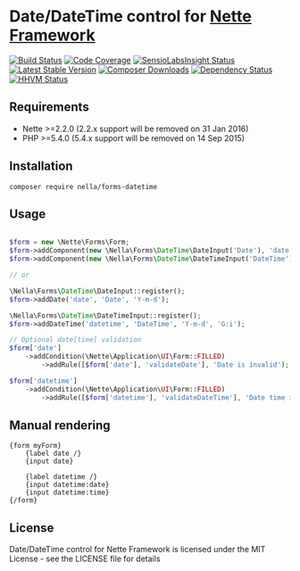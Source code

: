 Date/DateTime control for [Nette Framework](http://nette.org)
=============================================================

[![Build Status](https://img.shields.io/travis/nella/forms-datetime.svg?style=flat-square)](https://travis-ci.org/nella/forms-datetime)
[![Code Coverage](https://img.shields.io/coveralls/nella/forms-datetime.svg?style=flat-square)](https://coveralls.io/r/nella/forms-datetime)
[![SensioLabsInsight Status](https://img.shields.io/sensiolabs/i/26a217ba-02c8-4fd5-a93b-cb58db3e2811.svg?style=flat-square)](https://insight.sensiolabs.com/projects/26a217ba-02c8-4fd5-a93b-cb58db3e2811)
[![Latest Stable Version](https://img.shields.io/packagist/v/nella/forms-datetime.svg?style=flat-square)](https://packagist.org/packages/nella/forms-datetime)
[![Composer Downloads](https://img.shields.io/packagist/dt/nella/forms-datetime.svg?style=flat-square)](https://packagist.org/packages/nella/forms-datetime)
[![Dependency Status](https://img.shields.io/versioneye/d/user/projects/5467a35df8a4aeff6c0000e5.svg?style=flat-square)](https://www.versioneye.com/user/projects/5467a35df8a4aeff6c0000e5)
[![HHVM Status](https://img.shields.io/hhvm/nella/forms-datetime.svg?style=flat-square)](http://hhvm.h4cc.de/package/nella/forms-datetime)

Requirements
------------
- Nette >=2.2.0 (2.2.x support will be removed on 31 Jan 2016)
- PHP >=5.4.0 (5.4.x support will be removed on 14 Sep 2015)

Installation
------------

```
composer require nella/forms-datetime
```

Usage
------

```php

$form = new \Nette\Forms\Form;
$form->addComponent(new \Nella\Forms\DateTime\DateInput('Date'), 'date');
$form->addComponent(new \Nella\Forms\DateTime\DateTimeInput('DateTime'), 'datetime');

// or

\Nella\Forms\DateTime\DateInput::register();
$form->addDate('date', 'Date', 'Y-m-d');

\Nella\Forms\DateTime\DateTimeInput::register();
$form->addDateTime('datetime', 'DateTime', 'Y-m-d', 'G:i');

// Optional date[time] validation
$form['date']
	->addCondition(\Nette\Application\UI\Form::FILLED)
		->addRule([$form['date'], 'validateDate'], 'Date is invalid');

$form['datetime']
	->addCondition(\Nette\Application\UI\Form::FILLED)
		->addRule([$form['datetime'], 'validateDateTime'], 'Date time is invalid');

```

Manual rendering
----------------

```smarty
{form myForm}
	{label date /}
	{input date}

	{label datetime /}
    {input datetime:date}
    {input datetime:time}
{/form}
```

License
-------
Date/DateTime control for Nette Framework is licensed under the MIT License - see the LICENSE file for details
